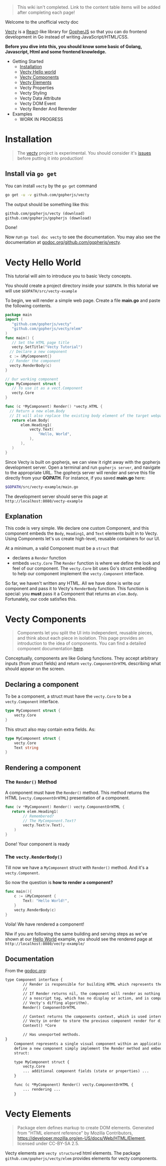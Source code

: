> This wiki isn't completed. Link to the content table items will be added after completing each page!

Welcome to the unofficial vecty doc

[Vecty](https://github.com/gopherjs/vecty) is a [React](https://facebook.github.io/react)-like library for [GopherJS](https://github.com/gopherjs/gopherjs) so that you can do frontend development in Go instead of writing JavaScript/HTML/CSS.

**Before you dive into this, you should know some basic of Golang, Javascript, Html and some frontend knowledge.**

* Getting Started
    * [Installation](#installation)
    * [Vecty Hello world](#vecty-hello-world)
    * [Vecty Components](#vecty-components)
    * [Vecty Elements](#vecty-elements)
    * Vecty Properties
    * Vecty Styling
    * Vecty Data Attribute
    * Vecty DOM Event
    * Vecty Render And Rerender
* Examples
    * WORK IN PROGRESS

# Installation

> The [vecty](https://github.com/gopherjs/vecty) project is experimental. You should consider it's [issues](https://github.com/gopherjs/vecty/issues/) before putting it into production!

## Install via `go get`

You can install `vecty` by the `go get` command

```sh
go get -u -v github.com/gopherjs/vecty
```

The output should be something like this:

```txt
github.com/gopherjs/vecty (download)
github.com/gopherjs/gopherjs (download)
```

Done!

Now run `go tool doc vecty` to see the documentation. You may also see the documentation at [godoc.org/github.com/gopherjs/vecty](https://github.com/gopherjs/vecty).


# Vecty Hello World

This tutorial will aim to introduce you to basic Vecty concepts.

You should create a project directory inside your `$GOPATH`. In this tutorial we will use `$GOPATH/src/vecty-example`

To begin, we 
will render a simple web page. Create a file **main.go** and paste the following
contents. 
 ```go
package main
import (
    "github.com/gopherjs/vecty"
    "github.com/gopherjs/vecty/elem"
)
 func main() {
    // Set the HTML page title
    vecty.SetTitle("Vecty Tutorial")
   // Declare a new component
   c := &MyComponent{}
   // Render the component
   vecty.RenderBody(c)
}

// Our working component
type MyComponent struct {
    // To use it as a vect.Component
    vecty.Core
}

func (c *MyComponent) Render() *vecty.HTML {
   // Return a new elem.Body
   // It will also replace the existing body element of the target webpage
    return elem.Body(
        elem.Heading1(
            vecty.Text(
                "Hello, World",
            ),
        ),
    )
}
```
Since Vecty is built on gopherjs, we can view it right away with the gopherjs 
development server. Open a terminal and run `gopherjs server`, and navigate to 
the appropriate URL. The gopherjs server will render and serve this file 
directly from your **GOPATH**. For instance, if you saved **main.go** here:

 ```sh
$GOPATH/src/vecty-example/main.go
```

The development server should serve this page at `http://localhost:8080/vecty-example`

## Explanation

This code is very simple. We declare one custom Component, and this component
embeds the `Body`, `Heading1`, and `Text` elements built in to Vecty.
Using Components let's us create high-level, reusable containers for our UI. 

At a minimum, a valid Component must be a `struct` that
* declares a `Render` function
* embeds `vecty.Core`
The `Render` function is where we define the look and feel of our component. The `vecty.Core` bit uses Go's struct embedding to help our component implement the `vecty.Component` interface.

So far, we haven't written any HTML. All we have done is write our component and pass it to Vecty's `RenderBody` function. This function is special: you **must** pass it a Component that returns an `elem.Body`. Fortunately, our code satisfies
this.


# Vecty Components

> Components let you split the UI into independent, reusable pieces, and think about each piece in isolation. This page provides an introduction to the idea of components. You can find a detailed component documentation [here](https://godoc.org/github.com/gopherjs/vecty).

Conceptually, components are like Golang functions. They accept arbitrary inputs (from struct fields) and return `vecty.ComponentOrHTML` describing what should appear on the screen.

## Declaring a component

To be a component, a struct must have the `vecty.Core` to be a `vecty.Component` interface.

```go
type MyComponent struct {
    vecty.Core
}
```
This struct also may contain extra fields. As:

```go
type MyComponent struct {
    vecty.Core
    Text string
}
```

## Rendering a component

### The `Render()` Method
A component must have the `Render()` method. This method returns the HTML (`vecty.ComponentOrHTML`) presentation of a component.

```go
func (v *MyComponent) Render() vecty.ComponentOrHTML {
   return elem.Heading1(
        // Remembered?
        // The MyComponent.Text?
        vecty.Text(v.Text),
    )
}
```

Done! Your component is ready

### The `vecty.RenderBody()`

Till now we have a `MyComponent` struct with `Render()` method. And it's a `vecty.Component`.

So now the question is **how to render a component?**

```go
func main(){
    c := &MyComponent {
        Text: "Hello World!",
    }
    vecty.RenderBody(c)
}
```

Voila!
We have rendered a component!

Niw if you are following the same building and serving steps as we've shown at our [Hello World](hello-world) example, you should see the rendered page at `http://localhost:8080/vecty-example/`

## Documentation
From the [godoc.org](https://godoc.org/github.com/gopherjs/vecty#Component):
```txt
type Component interface {
        // Render is responsible for building HTML which represents the component.
        //
        // If Render returns nil, the component will render as nothing (in reality,
        // a noscript tag, which has no display or action, and is compatible with
        // Vecty's diffing algorithm).
        Render() ComponentOrHTML

        // Context returns the components context, which is used internally by
        // Vecty in order to store the previous component render for diffing.
        Context() *Core

        // Has unexported methods.
}
    Component represents a single visual component within an application. To
    define a new component simply implement the Render method and embed the Core
    struct:

    type MyComponent struct {
        vecty.Core
        ... additional component fields (state or properties) ...
    }

    func (c *MyComponent) Render() vecty.ComponentOrHTML {
        ... rendering ...
    }
```

# Vecty Elements

> Package elem defines markup to create DOM elements.
Generated from "HTML element reference" by Mozilla Contributors,
https://developer.mozilla.org/en-US/docs/Web/HTML/Element, licensed under CC-BY-SA 2.5.

Vecty elements are `vecty structure`d html elements. The package `github.com/gopherjs/vecty/elem` provides elements for vecty components.

